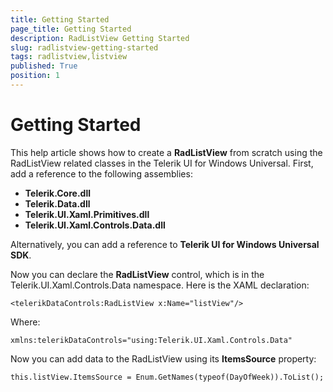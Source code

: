 ```yaml
---
title: Getting Started
page_title: Getting Started
description: RadListView Getting Started
slug: radlistview-getting-started
tags: radlistview,listview
published: True
position: 1
---
```


# Getting Started

This help article shows how to create a **RadListView** from scratch using the RadListView related classes in the Telerik UI for Windows Universal. First, add a reference to the following assemblies:

- **Telerik.Core.dll**
- **Telerik.Data.dll**
- **Telerik.UI.Xaml.Primitives.dll**
- **Telerik.UI.Xaml.Controls.Data.dll**

Alternatively, you can add a reference to **Telerik UI for Windows Universal SDK**.

Now you can declare the **RadListView** control, which is in the Telerik.UI.Xaml.Controls.Data namespace. Here is the XAML declaration:

	<telerikDataControls:RadListView x:Name="listView"/>

Where:

	xmlns:telerikDataControls="using:Telerik.UI.Xaml.Controls.Data"

Now you can add data to the RadListView using its **ItemsSource** property:

	this.listView.ItemsSource = Enum.GetNames(typeof(DayOfWeek)).ToList();